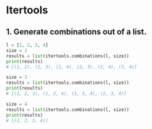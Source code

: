 # Itertools

## 1. Generate combinations out of a list.

```python
l = [1, 2, 3, 4]
size = 2
results = list(itertools.combinations(l, size))
print(results)
# [(1, 2), (1, 3), (1, 4), (2, 3), (2, 4), (3, 4)]

size = 3
results = list(itertools.combinations(l, size))
print(results)
# [(1, 2, 3), (1, 2, 4), (1, 3, 4), (2, 3, 4)]

size = 4
results = list(itertools.combinations(l, size))
print(results)
# [(1, 2, 3, 4)]
```

